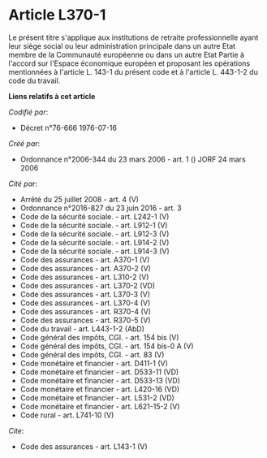 # Article L370-1

Le présent titre s'applique aux institutions de retraite professionnelle ayant leur siège social ou leur administration
principale dans un autre Etat membre de la Communauté européenne ou dans un autre Etat Partie à l'accord sur l'Espace
économique européen et proposant les opérations mentionnées à l'article L. 143-1 du présent code et à l'article L. 443-1-2 du
code du travail.

**Liens relatifs à cet article**

_Codifié par_:

  - Décret n°76-666 1976-07-16

_Créé par_:

  - Ordonnance n°2006-344 du 23 mars 2006 - art. 1 () JORF 24 mars 2006

_Cité par_:

  - Arrêté du 25 juillet 2008 - art. 4 (V)
  - Ordonnance n°2016-827 du 23 juin 2016 - art. 3
  - Code de la sécurité sociale. - art. L242-1 (V)
  - Code de la sécurité sociale. - art. L912-1 (V)
  - Code de la sécurité sociale. - art. L912-3 (V)
  - Code de la sécurité sociale. - art. L914-2 (V)
  - Code de la sécurité sociale. - art. L914-3 (V)
  - Code des assurances - art. A370-1 (V)
  - Code des assurances - art. A370-2 (V)
  - Code des assurances - art. L310-2 (V)
  - Code des assurances - art. L370-2 (VD)
  - Code des assurances - art. L370-3 (V)
  - Code des assurances - art. L370-4 (V)
  - Code des assurances - art. R370-4 (V)
  - Code des assurances - art. R370-5 (V)
  - Code du travail - art. L443-1-2 (AbD)
  - Code général des impôts, CGI. - art. 154 bis (V)
  - Code général des impôts, CGI. - art. 154 bis-0 A (V)
  - Code général des impôts, CGI. - art. 83 (V)
  - Code monétaire et financier - art. D411-1 (V)
  - Code monétaire et financier - art. D533-11 (VD)
  - Code monétaire et financier - art. D533-13 (VD)
  - Code monétaire et financier - art. L420-16 (VD)
  - Code monétaire et financier - art. L531-2 (VD)
  - Code monétaire et financier - art. L621-15-2 (V)
  - Code rural - art. L741-10 (V)

_Cite_:

  - Code des assurances - art. L143-1 (V)
